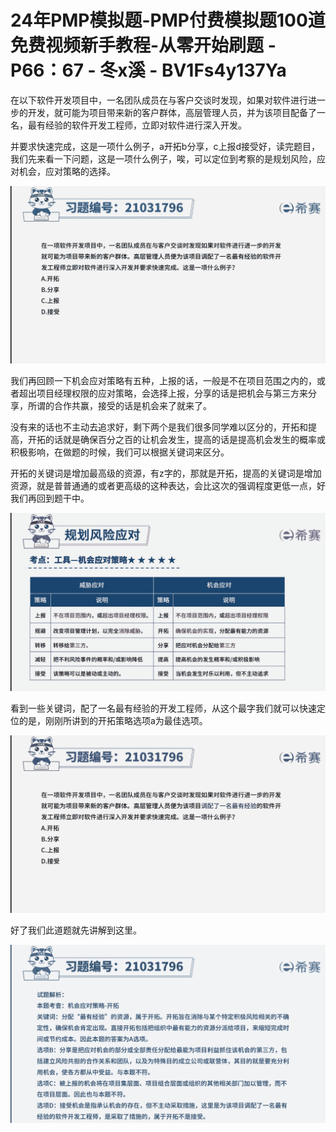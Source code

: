 # 24年PMP模拟题-PMP付费模拟题100道免费视频新手教程-从零开始刷题 - P66：67 - 冬x溪 - BV1Fs4y137Ya

在以下软件开发项目中，一名团队成员在与客户交谈时发现，如果对软件进行进一步的开发，就可能为项目带来新的客户群体，高层管理人员，并为该项目配备了一名，最有经验的软件开发工程师，立即对软件进行深入开发。

并要求快速完成，这是一项什么例子，a开拓b分享，c上报d接受好，读完题目，我们先来看一下问题，这是一项什么例子，唉，可以定位到考察的是规划风险，应对机会，应对策略的选择。



![](img/8a6c218e32cd7e80bfe65f42850f9842_1.png)

我们再回顾一下机会应对策略有五种，上报的话，一般是不在项目范围之内的，或者超出项目经理权限的应对策略，会选择上报，分享的话是把机会与第三方来分享，所谓的合作共赢，接受的话是机会来了就来了。

没有来的话也不主动去追求好，剩下两个是我们很多同学难以区分的，开拓和提高，开拓的话就是确保百分之百的让机会发生，提高的话是提高机会发生的概率或积极影响，在做题的时候，我们可以根据关键词来区分。

开拓的关键词是增加最高级的资源，有z字的，那就是开拓，提高的关键词是增加资源，就是普普通通的或者更高级的这种表达，会比这次的强调程度更低一点，好我们再回到题干中。



![](img/8a6c218e32cd7e80bfe65f42850f9842_3.png)

看到一些关键词，配了一名最有经验的开发工程师，从这个最字我们就可以快速定位的是，刚刚所讲到的开拓策略选项a为最佳选项。



![](img/8a6c218e32cd7e80bfe65f42850f9842_5.png)

好了我们此道题就先讲解到这里。

![](img/8a6c218e32cd7e80bfe65f42850f9842_7.png)